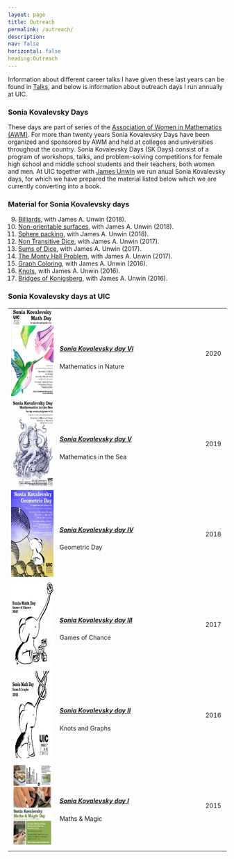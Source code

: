 ```yaml
---
layout: page
title: Outreach
permalink: /outreach/
description:  
nav: false
horizontal: false
heading:Outreach
---
```


Information about different career talks I have given these last years can be found in  [Talks](https://lauraschaposnik.github.io/talks/), and below is information about outreach days I run annually at UIC. 

### Sonia Kovalevsky Days

These days are part of series of the [Association of Women in Mathematics (AWM)](https://sites.google.com/site/awmmath/home). For more than twenty years Sonia Kovalevsky Days have been organized and sponsored by AWM and held at colleges and universities throughout the country. Sonia Kovalevsky Days (SK Days) consist of a program of workshops, talks, and problem-solving competitions for female high school and middle school students and their teachers, both women and men. At UIC together with [James Unwin](https://unwin.people.uic.edu/) we run anual Sonia Kovalevsky days, for which we have prepared the material listed below which we are currently converting into a book. 

 
### Material for Sonia Kovalevsky days

9. [Billiards](https://drive.google.com/file/d/1MwFiFEbUCeWj9VDtDh4BhbAoyoAKikKO/view?usp=sharing), with James A. Unwin (2018).
8. [Non-orientable surfaces](https://drive.google.com/file/d/1HvY4P5eqB6u4JTL5qkKMiYfP8U4zLS9b/view?usp=sharing), with James A. Unwin (2018).
7. [Sphere packing](https://drive.google.com/file/d/14X3GQ4cRT5QoGzmDYkwElOPApq0_JdxU/view?usp=sharing), with James A. Unwin (2018).
6. [Non Transitive Dice](https://drive.google.com/open?id=0B1Bztk_iEJigcnVIZW05bElNclk), with James A. Unwin (2017).
5. [Sums of Dice](https://drive.google.com/file/d/0B1Bztk_iEJigaWJ6QllNLUxhNzQ/view?usp=sharing), with James A. Unwin (2017).
4. [The Monty Hall Problem](https://drive.google.com/file/d/0B1Bztk_iEJigMGx4VG56SnItNDg/view?usp=sharing), with James A. Unwin (2017). 
3. [Graph Coloring](https://drive.google.com/file/d/1MUo3vcEBWmrCIAy5aynzVLL83p7uLowA/view?usp=sharing), with James A. Unwin (2016). 
2. [Knots](https://drive.google.com/file/d/1T7Yu_CKj4lSxN90LGq8rZoggD69oOJt4/view?usp=sharing), with James A. Unwin (2016). 
1. [Bridges of Konigsberg](https://drive.google.com/file/d/1WWqKgmSZPW3U7qkErum4ax77o6hRFPfb/view?usp=sharing), with James A. Unwin (2016). 


 
###  Sonia Kovalevsky days at UIC


<table cellpadding="8" width="100%">

<tr>
<td width="20%">
<img src="/assets/img/sonia2020.png" height="200px" width="150px">
</td>

<td width="60%">
<h5><a href="https://schapos.people.uic.edu/Sonia2020.html"><b>Sonia Kovalevsky day VI
</b></a></h5>
Mathematics in Nature<br>
</td>

<td width="10%"> 2020
</td>
</tr>

 

<tr>
<td width="20%">
<img src="/assets/img/sonia2019.jpg" height="200px" width="150px">
</td>
<td width="60%">
<h5><a href="https://schapos.people.uic.edu/Sonia2019.html"><b>Sonia Kovalevsky day V
</b></a></h5>
Mathematics in the Sea<br>
 
</td>
<td width="10%"> 2019
</td>

</tr>



<tr>
<td width="20%">
<img src="/assets/img/sonia-2018.jpg" height="200px" width="150px">
</td>
<td width="60%">
<h5><a href="https://schapos.people.uic.edu/Sonia2018.html"><b>Sonia Kovalevsky day IV
</b></a></h5>
Geometric Day<br>
 
</td>
<td width="10%"> 2018
</td>

</tr>

<tr>
<td width="20%">
<img src="/assets/img/sonia-2017.jpg" height="200px" width="150px">
</td>
<td width="60%">
<h5><a href="https://schapos.people.uic.edu/Sonia2017.html"><b>Sonia Kovalevsky day III
</b></a></h5>
Games of Chance<br>
 
</td>
<td width="10%"> 2017
</td>

</tr>

<tr>
<td width="20%">
<img src="/assets/img/sonia-2016.png" height="200px" width="150px">
</td>
<td width="60%">
<h5><a href="https://schapos.people.uic.edu/Sonia2019.html"><b>Sonia Kovalevsky day II 
</b></a></h5>
Knots and Graphs<br>
 
</td>
<td width="10%"> 2016
</td>

</tr>

<tr>
<td width="20%">
<img src="/assets/img/sonia-2015.jpg" height="200px" width="150px">
</td>
<td width="60%">
<h5><a href="https://schapos.people.uic.edu/Sonia2015.html"><b>Sonia Kovalevsky day I
</b></a></h5>
Maths & Magic<br>
 
</td>
<td width="10%"> 2015
</td>

</tr>
 
</table>
 